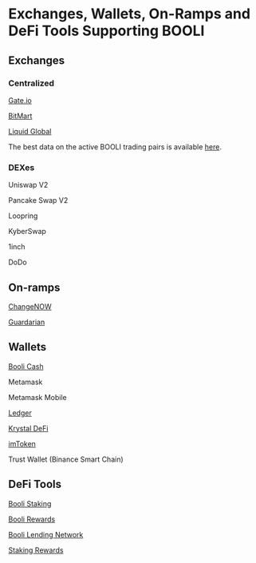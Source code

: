 # Exchanges, Wallets, On-Ramps and DeFi Tools Supporting BOOLI

## Exchanges

### Centralized

[Gate.io](https://gate.io)

[BitMart](https://bitmart.com)

[Liquid Global](https://liquid.com)

The best data on the active BOOLI trading pairs is available [here](https://www.coingecko.com/en/coins/fuse#markets).

### DEXes

Uniswap V2

Pancake Swap V2

Loopring

KyberSwap

1inch&#x20;

DoDo

## On-ramps

[ChangeNOW](https://changenow.io/)

[Guardarian](https://guardarian.com/)

## Wallets

[Booli Cash](https://fuse.c)

Metamask

Metamask Mobile&#x20;

[Ledger](https://ledger)

[Krystal DeFi](https://krystal.app)

[imToken](https://token.im)

Trust Wallet (Binance Smart Chain)

## DeFi Tools

[Booli Staking](exchanges-wallets-on-ramps-and-defi-tools-supporting-fuse.md#exchanges)

[Booli Rewards](https://rewards.booliscan.com)

[Booli Lending Network](https://app.ola.finance/networks/0x26a562B713648d7F3D1E1031DCc0860A4F3Fa340/markets)

[Staking Rewards](https://www.stakingrewards.com/)
